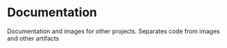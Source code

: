 Documentation
=============

Documentation and images for other projects. Separates code from images and other artifacts
